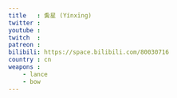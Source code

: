 ```yaml
---
title   : 夤星 (Yínxīng)
twitter :
youtube :
twitch  :
patreon :
bilibili: https://space.bilibili.com/80030716
country : cn
weapons :
    - lance
    - bow
---
```


